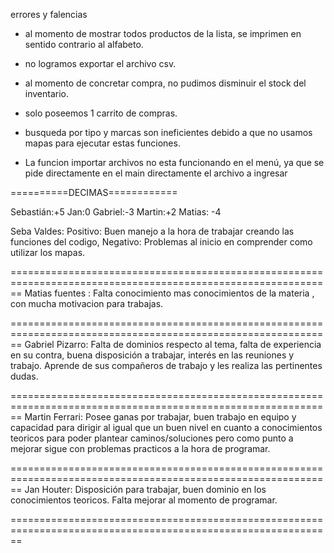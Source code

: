 errores y falencias

- al momento de mostrar todos productos de la lista, se imprimen en sentido contrario al alfabeto.

- no logramos exportar el archivo csv.

- al momento de concretar compra, no pudimos disminuir el stock del inventario.

- solo poseemos 1 carrito de compras.

- busqueda por tipo y marcas son ineficientes debido a que no usamos mapas para ejecutar estas funciones.

- La funcion importar archivos no esta funcionando en el menú, ya que se pide directamente en el main directamente el archivo  a ingresar
 
==========DECIMAS============

Sebastián:+5 Jan:0 Gabriel:-3  Martin:+2  Matias: -4

Seba Valdes: Positivo: Buen manejo a la hora de trabajar creando las funciones del codigo, Negativo: Problemas al inicio en comprender como utilizar los mapas.

==============================================================================================================
Matias fuentes : Falta conocimiento mas conocimientos de la materia , con mucha motivacion para trabajas.

==============================================================================================================
Gabriel Pizarro: Falta de dominios respecto al tema, falta de experiencia en su contra, buena disposición a trabajar, interés en las reuniones y trabajo. Aprende de sus compañeros de trabajo y les realiza las pertinentes dudas.

==============================================================================================================
Martin Ferrari: Posee ganas por trabajar, buen trabajo en equipo y capacidad para dirigir al igual que un buen nivel en cuanto a conocimientos teoricos para poder plantear caminos/soluciones pero como punto a mejorar sigue con problemas practicos a la hora de programar. 

==============================================================================================================
Jan Houter: Disposición para trabajar, buen dominio en los conocimientos teoricos. Falta mejorar al momento de programar.

==============================================================================================================
